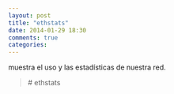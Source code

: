 ```yaml
---
layout: post
title: "ethstats"
date: 2014-01-29 18:30
comments: true
categories: 
---
```

muestra el uso y las estadísticas de nuestra red. 

>\# ethstats 

